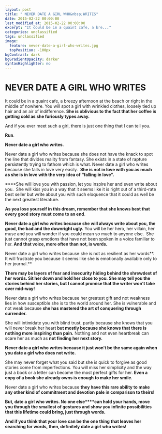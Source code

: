 ```yaml
---
layout: post
title: " NEVER DATE A GIRL WHO&nbsp;WRITES"
date: 2015-02-22 00:00:00
last_modified_at: 2015-02-22 00:00:00
excerpt: "It could be in a quaint cafe, a bre..." 
categories: unclassified
tags: unclassified
image: 
  feature: never-date-a-girl-who-writes.jpg
  topPosition: -100px
bgContrast: dark
bgGradientOpacity: darker
syntaxHighlighter: no
---
```

# NEVER DATE A GIRL WHO&nbsp;WRITES

				

			



						


		


			



		



It could be in a quaint cafe, a breezy afternoon at the beach or right in the middle of nowhere. You will spot a girl with wrinkled clothes, loosely tied up hair and an air of indifference. **She is oblivious to the fact that her coffee is getting cold as she furiously types away.** 

And if you ever meet such a girl, there is just one thing that I can tell you.

**Run**.

**Never date a girl who writes.**

Never date a girl who writes because she does not have the knack to spot the line that divides reality from fantasy. She exists in a state of rapture persistently trying to fathom which is what. Never date a girl who writes because she falls in love very easily.  **She is not in love with you as much as she is in love with the very idea of “falling in love”.**

****She will love you with passion, let you inspire her and even write about you.  She will kiss you in a way that it seems like it is right out of a third-rate best seller but write about you with such eloquence that it could as well be the next greatest literature.

**As you lose yourself in this dream, remember that she knows best that every good story must come to an end.** 

**Never date a girl who writes because she will always write about you, the good, the bad and the downright ugly.** You will be her hero, her villain, her muse and you will wonder if you could mean so much to anyone else.  She just cannot grasp emotions that have not been spoken in a voice familiar to her. **And that voice, more often than not, is words.** 

Never date a girl who writes because she is not as resilient as her words**. It will frustrate you because it seems like she is emotionally available only to her journal.**

**There may be layers of fear and insecurity hiding behind the shrewdest of her words. Sit her down and hold her close to you. She may tell you the stories behind her stories, but I cannot promise that the writer won’t take over mid-way!** 

Never date a girl who writes because her greatest gift and not weakness lies in how susceptible she is to the world around her. She is vulnerable and not weak because **she has mastered the art of conquering through surrender.**

She will intimidate you with blind trust, partly because she knows that you will never break her heart **but mostly because she knows that there is nothing more inspiring than pain.** Nothing and not even heartbreak can scare her as much as **not finding her next story.** 

**Never date a girl who writes because it just won’t be the same again when you date a girl who does not write.**

She may never forget what you said but she is quick to forgive as good stories come from imperfections. You will miss her simplicity and the way just a book or a letter can become the most perfect gifts for her. **Even a copy of a book she already owns is enough to make her smile.**

Never date a girl who writes because **they have this rare ability to make any other kind of commitment and devotion pale in comparison to theirs!**

**But, date a girl who writes. No one else****can hold your hands, move you through the smallest of gestures and show you infinite possibilities that this lifetime could bring, just through words.**

**And if you think that your love can be the one thing that leaves her searching for words, then, definitely date a girl who writes!**

					

			

				
